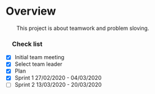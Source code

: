 # Overview

&emsp;&emsp;This project is about teamwork and problem sloving.

### &emsp;Check list
*   [x]  Initial team meeting
*   [x]  Select team leader
*   [x]  Plan
*   [x]  Sprint 1 27/02/2020 - 04/03/2020
*   [ ]  Sprint 2 13/03/2020 - 20/03/2020
